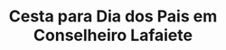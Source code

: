 ---
title: "Cesta para Dia dos Pais em Conselheiro Lafaiete"
description: "Neste Dia dos Pais, surpreenda com uma cesta recheada de itens especiais em Conselheiro Lafaiete. Uma forma única de demonstrar carinho e reconhecimento."
layout: "home.html"
permalink: "/cesta-para-dia-dos-pais-em-conselheiro-lafaiete/"
---